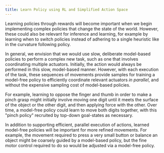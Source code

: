 ```yaml
---
title: Learn Policy using RL and Simplified Action Space
---
```


Learning policies through rewards will become important when we begin implementing complex policies that change the state of the world. However, these could also be relevant for inference and learning, for example by learning when to switch policies instead of adhering to a single heuristic like in the curvature following policy.

In general, we envision that we would use slow, deliberate model-based policies to perform a complex new task, such as one that involves coordinating multiple actuators. Initially, the action would always be performed in this slow, model-based manner. However, with each execution of the task, these sequences of movements provide samples for training a model-free policy to efficiently coordinate relevant actuators *in parallel*, and without the expensive sampling cost of model-based policies.

For example, learning to oppose the finger and thumb in order to make a pinch grasp might initially involve moving one digit until it meets the surface of the object or the other digit, and then applying force with the other. Over time, a model-free policy could learn to move both digits together, with this "pinch policy" recruited by top-down goal-states as necessary.

In addition to supporting efficient, parallel execution of actions, learned model-free policies will be important for more refined movements. For example, the movement required to press a very small button or balance an object might be coarsely guided by a model-based policy, but the fine motor control required to do so would be adjusted via a model-free policy.